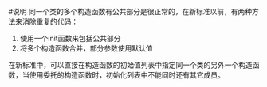 #说明
同一个类的多个构造函数有公共部分是很正常的，在新标准以前，有两种方法来消除重复的代码：
1. 使用一个init函数来包括公共部分
2. 将多个构造函数合并，部分参数使用默认值

在新标准中，可以直接在构造函数的初始值列表中指定同一个类的另外一个构造函数，当使用委托的构造函数时，初始化列表中不能同时还有其它成员。

